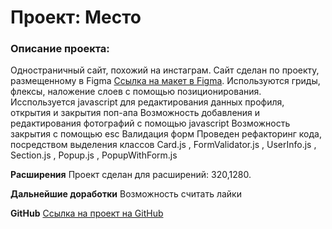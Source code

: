# Проект: Место
### Описание проекта: 
Одностраничный сайт, похожий на инстаграм. Сайт сделан по проекту, размещенному в Figma [Ссылка на макет в Figma](https://www.figma.com/file/2cn9N9jSkmxD84oJik7xL7/JavaScript.-Sprint-4?node-id=0%3A1). 
Используются гриды, флексы, наложение слоев с помощью позиционирования. Исспользуется javascript для редактирования данных профиля, открытия и закрытия поп-апа
Возможность добавления и редактирования фотографий с помощью javascript
Возможность закрытия с помощью esc
Валидация форм
Проведен рефакторинг кода, посредством выделения классов Сard.js , FormValidator.js , UserInfo.js , Section.js , Popup.js , PopupWithForm.js 

**Расширения**
Проект сделан для расширений: 320,1280.

**Дальнейшие доработки**
Возможность считать лайки

**GitHub**
[Ссылка на проект на GitHub]( https://alla-katkova.github.io/mesto/)
